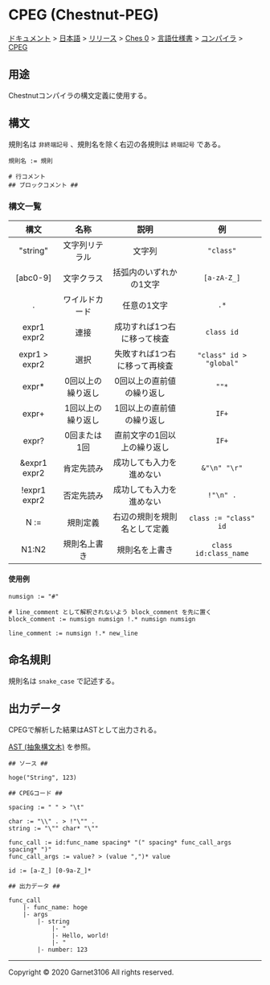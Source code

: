 # CPEG (Chestnut-PEG)

[ドキュメント](../../../../../../index.md) > [日本語](../../../../../index.md) > [リリース](../../../../index.md) > [Ches 0](../../../index.md) > [言語仕様書](../../index.md) > [コンパイラ](../index.md) > [CPEG](./index.md)

## 用途

Chestnutコンパイラの構文定義に使用する。

## 構文

規則名は `非終端記号` 、規則名を除く右辺の各規則は `終端記号` である。

```
規則名 := 規則

# 行コメント
## ブロックコメント ##
```

### 構文一覧

|構文|名称|説明|例|
|:-:|:-:|:-:|:-:|
|"string"|文字列リテラル|文字列|`"class"`|
|[abc0-9]|文字クラス|括弧内のいずれかの1文字|`[a-zA-Z_]`|
|.|ワイルドカード|任意の1文字|`.*`|
|expr1 expr2|連接|成功すれば1つ右に移って検査|`class id`|
|expr1 > expr2|選択|失敗すれば1つ右に移って再検査|`"class" id > "global"`|
|expr\*|0回以上の繰り返し|0回以上の直前値の繰り返し|`""*`|
|expr+|1回以上の繰り返し|1回以上の直前値の繰り返し|`IF+`|
|expr?|0回または1回|直前文字の1回以上の繰り返し|`IF+`|
|&expr1 expr2|肯定先読み|成功しても入力を進めない|`&"\n" "\r"`|
|!expr1 expr2|否定先読み|成功しても入力を進めない|`!"\n" .`|
|N :=|規則定義|右辺の規則を規則名として定義|`class := "class" id`|
|N1:N2|規則名上書き|規則名を上書き|`class id:class_name`|

#### 使用例

```
numsign := "#"

# line_comment として解釈されないよう block_comment を先に置く
block_comment := numsign numsign !.* numsign numsign

line_comment := numsign !.* new_line
```

## 命名規則

規則名は `snake_case` で記述する。

## 出力データ

CPEGで解析した結果はASTとして出力される。

[AST (抽象構文木)](../ast/index.md) を参照。

```
## ソース ##

hoge("String", 123)

## CPEGコード ##

spacing := " " > "\t"

char := "\\" . > !"\"" .
string := "\"" char* "\""

func_call := id:func_name spacing* "(" spacing* func_call_args spacing* ")"
func_call_args := value? > (value ",")* value

id := [a-Z_] [0-9a-Z_]*

## 出力データ ##

func_call
    |- func_name: hoge
    |- args
        |- string
            |- "
            |- Hello, world!
            |- "
        |- number: 123
```

---

Copyright © 2020 Garnet3106 All rights reserved.

